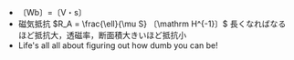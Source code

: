 - 〔Wb〕=〔V・s〕
- 磁気抵抗 $R_A = \frac{\ell}{\mu S} 〔\mathrm H^{-1}〕$
長くなればなるほど抵抗大，透磁率，断面積大きいほど抵抗小  
- Life's all all about figuring out how dumb you can be!